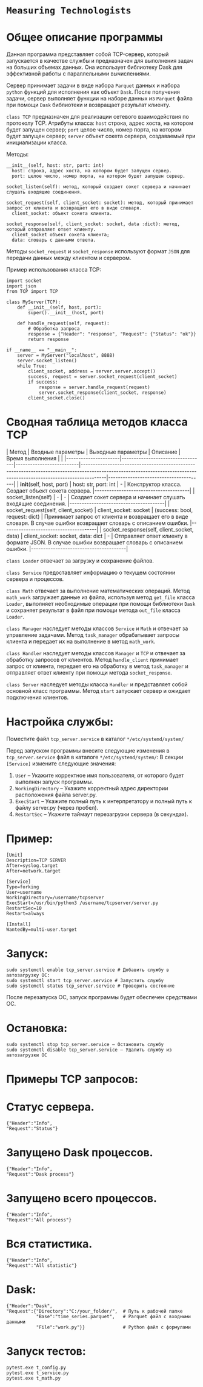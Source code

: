 # `Measuring Technologists`
# Общее описание программы
  Данная программа представляет собой TCP-сервер, который запускается в качестве службы и предназначен для выполнения задач на больших объемах данных. Она использует библиотеку Dask для эффективной работы с параллельными вычислениями.
  
  Сервер принимает задачи в виде набора `Parquet` данных и набора `python` функций для исполнения как объект `Dask`. После получения задачи, сервер выполняет функции на наборе данных из `Parquet` файла при помощи `Dask` библиотеки и возвращает результат клиенту.
  
  `class TCP` предназначен для реализации сетевого взаимодействия по протоколу TCP.
Атрибуты класса:
    `host` строка, адрес хоста, на котором будет запущен сервер;
    `port` целое число, номер порта, на котором будет запущен сервер;
    `server` объект сокета сервера, создаваемый при инициализации класса.

Методы:

    __init__(self, host: str, port: int) 
      host: строка, адрес хоста, на котором будет запущен сервер.
      port: целое число, номер порта, на котором будет запущен сервер.
      
    socket_listen(self): метод, который создает сокет сервера и начинает слушать входящие соединения.
    
    socket_request(self, client_socket: socket): метод, который принимает запрос от клиента и возвращает его в виде словаря.
      client_socket: объект сокета клиента. 
      
    socket_response(self, client_socket: socket, data :dict): метод, который отправляет ответ клиенту.
      client_socket объект сокета клиента;
      data: словарь с данными ответа.

Методы `socket_request` и `socket_response` используют формат `JSON` для передачи данных между клиентом и сервером.

Пример использования класса TCP:

    import socket
    import json
    from TCP import TCP
    
    class MyServer(TCP):
        def __init__(self, host, port):
            super().__init__(host, port)
    
        def handle_request(self, request):
            # Обработка запроса
            response = {"Header": "response", "Request": {"Status": "ok"}}
            return response
    
    if __name__ == "__main__":
        server = MyServer("localhost", 8888)
        server.socket_listen()
        while True:
            client_socket, address = server.server.accept()
            success, request = server.socket_request(client_socket)
            if success:
                response = server.handle_request(request)
                server.socket_response(client_socket, response)
            client_socket.close()

# Сводная таблица методов класса TCP
| Метод                | Входные параметры                  | Выходные параметры      | Описание       | Время выполнения    |                                                                                                                                                  |
|----------------------|----------------------------------|--------------------------|----------------------------------------------------------------------------------------------------------------------------------------------------------------------|---------------------------------------|
| __init__(self, host, port) | host: str, port: int          | -                        | Конструктор класса. Создает объект сокета сервера.                                                                                                                  |---------------------------------------|
| socket_listen(self)  | -                                   | -                        | Создает сокет сервера и начинает слушать входящие соединения.                                                                                                        |---------------------------------------|
| socket_request(self, client_socket) | client_socket: socket      | (success: bool, request: dict) | Принимает запрос от клиента и возвращает его в виде словаря. В случае ошибки возвращает словарь с описанием ошибки.                                                 |---------------------------------------|
| socket_response(self, client_socket, data) | client_socket: socket, data: dict      | -                        | Отправляет ответ клиенту в формате JSON. В случае ошибки возвращает словарь с описанием ошибки.                                                                   |---------------------------------------|

  
  `class Loader` отвечает за загрузку и сохранение файлов.
  
  `class Service` предоставляет информацию о текущем состоянии сервера и процессов.
  
  `class Math` отвечает за выполнение математических операций. Метод `math_work` загружает данные из файла, используя метод `get_file` класса `Loader`, выполняет необходимые операции при помощи библиотеки `Dask` и сохраняет результат в файл при помощи метода `out_file` класса `Loader`.
  
  `class Manager` наследует методы классов `Service` и `Math` и отвечает за управление задачами. Метод `task_manager` обрабатывает запросы клиента и передает их на выполнение в метод `math_work`. 
  
  `class Handler` наследует методы классов `Manager` и `TCP` и отвечает за обработку запросов от клиентов. Метод `handle_client` принимает запрос от клиента, передает его на обработку в метод `task_manager` и отправляет ответ клиенту при помощи метода `socket_response`.
  
  `class Server` наследует методы класса `Handler` и представляет собой основной класс программы. Метод `start` запускает сервер и ожидает подключения клиентов.
  
# Настройка службы:
  Поместите файл `tcp_server.service` в каталог  `*/etc/systemd/system/`

  Перед запуском программы внесите следующие изменения в `tcp_server.service` файл в каталоге  `*/etc/systemd/system/`:
  В секции `[Service]` измените следующие значения:
  1)	`User` – Укажите корректное имя пользователя, от которого будет выполнен запуск программы. 
  2)	`WorkingDirectory` – Укажите корректный адрес директории расположения файла server.py.
  3)	`ExecStart` – Укажите полный путь к интерпретатору и полный путь к файлу server.py (через пробел).
  4)	`RestartSec` – Укажите таймаут перезагрузки сервера (в секундах).


# Пример:
    [Unit]
    Description=TCP SERVER
    After=syslog.target
    After=network.target
    
    [Service]
    Type=forking
    User=username
    WorkingDirectory=/username/tcpserver
    ExecStart=/usr/bin/python3 /username/tcpserver/server.py
    RestartSec=10
    Restart=always
    
    [Install]
    WantedBy=multi-user.target

# Запуск:
    sudo systemctl enable tcp_server.service # Добавить службу в автозагрузку ОС:
    sudo systemctl start tcp_server.service # Запустить службу
    sudo systemctl status tcp_server.service # Проверить состояние
  
  После перезапуска ОС, запуск программы будет обеспечен средствами ОС.

# Остановка:
    sudo systemctl stop tcp_server.service – Остановить службу
    sudo systemctl disable tcp_server.service – Удалить службу из автозагрузки ОС

# Примеры TCP запросов:

  # Статус сервера.
    {"Header":"Info",   
    "Request":"Status"} 
  # Запущено Dask процессов.
    {"Header":"Info",
    "Request":"Dask process"}
  # Запущено всего процессов.
    {"Header":"Info",
    "Request":"All process"}
  # Вся статистика.
    {"Header":"Info",
    "Request":"All statistic"}


# Dask:
    {"Header":"Dask",
    "Request":{"Directory":"C:/your_folder/",  # Путь к рабочей папке
               "Base":"time_series.parquet",   # Parquet файл с входными данными
               "File":"work.py"}}              # Python файл с формулами


# Запуск тестов:
    pytest.exe t_config.py
    pytest.exe t_service.py
    pytest.exe t_math.py

